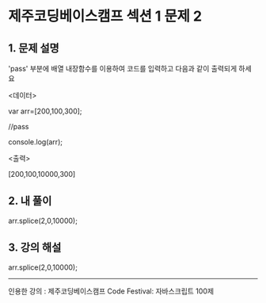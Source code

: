 # 제주코딩베이스캠프 섹션 1 문제 2

## 1. 문제 설명

'pass' 부분에 배열 내장함수를 이용하여 코드를 입력하고 다음과 같이 출력되게 하세요

<데이터>

var arr=[200,100,300];

//pass

console.log(arr);


<출력>

[200,100,10000,300]

## 2. 내 풀이

arr.splice(2,0,10000);

## 3. 강의 해설

arr.splice(2,0,10000);

***

인용한 강의 : 제주코딩베이스캠프 Code Festival: 자바스크립트 100제